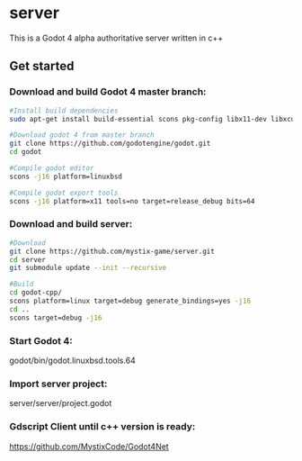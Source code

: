 # server
This is a Godot 4 alpha authoritative server written in c++

## Get started

### Download and build Godot 4 master branch:
```bash
#Install build dependencies
sudo apt-get install build-essential scons pkg-config libx11-dev libxcursor-dev libxinerama-dev libgl1-mesa-dev libglu-dev libasound2-dev libpulse-dev libudev-dev libxi-dev libxrandr-dev yasm

#Download godot 4 from master branch
git clone https://github.com/godotengine/godot.git
cd godot

#Compile godot editor
scons -j16 platform=linuxbsd

#Compile godot export tools
scons -j16 platform=x11 tools=no target=release_debug bits=64
```

### Download and build server:
```bash
#Download
git clone https://github.com/mystix-game/server.git
cd server
git submodule update --init --recursive

#Build
cd godot-cpp/
scons platform=linux target=debug generate_bindings=yes -j16
cd ..
scons target=debug -j16
```

### Start Godot 4:
godot/bin/godot.linuxbsd.tools.64

### Import server project:
server/server/project.godot

### Gdscript Client until c++ version is ready:
https://github.com/MystixCode/Godot4Net

